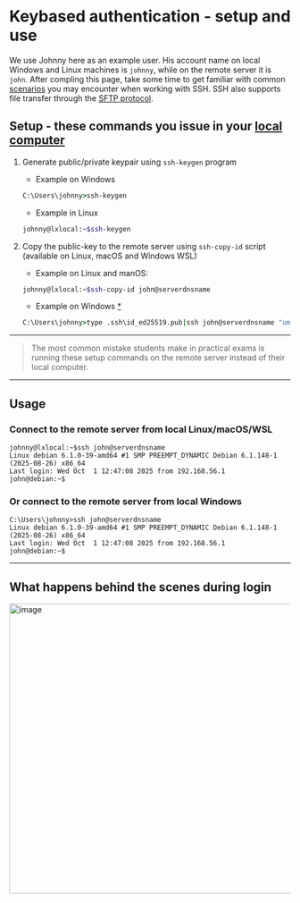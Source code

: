 # Keybased authentication - setup and use  

We use Johnny here as an example user. His account name on local Windows and Linux machines is `johnny`, while on the remote server it is `john`. After compling this page, take some time to get familiar with common [scenarios](ssh_scenarios.md) you may encounter when working with SSH. SSH also supports file transfer through the [SFTP protocol](sftp.md).


## Setup - these commands you issue in your <ins>local computer</ins>

1. Generate public/private keypair using `ssh-keygen` program 
   - Example on Windows  
   ```bat
   C:\Users\johnny>ssh-keygen 
   ```
   - Example in Linux
   ```bash
   johnny@lxlocal:~$ssh-keygen
   ```
   
3. Copy the public-key to the remote server using `ssh-copy-id` script (available on Linux, macOS and Windows WSL)
    - Example on Linux and manOS:
   ```bash 
   johnny@lxlocal:~$ssh-copy-id john@serverdnsname
   ```
   - Example on Windows [*](ssh-copy-id.md)
   ```bat
   C:\Users\johnny>type .ssh\id_ed25519.pub|ssh john@serverdnsname "umask 077;test -d .ssh  || mkdir .ssh;cat >> ~/.ssh/authorized_keys"  
   ```
   
--- 
     
> The most common mistake students make in practical exams is running these setup commands on the remote server instead of their local computer.   
--- 




   


## Usage  

### Connect to the remote server from local Linux/macOS/WSL
```text
johnny@lxlocal:~$ssh john@serverdnsname
Linux debian 6.1.0-39-amd64 #1 SMP PREEMPT_DYNAMIC Debian 6.1.148-1 (2025-08-26) x86_64
Last login: Wed Oct  1 12:47:08 2025 from 192.168.56.1
john@debian:~$
```

### Or connect to the remote server from local Windows

```text
C:\Users\johnny>ssh john@serverdnsname
Linux debian 6.1.0-39-amd64 #1 SMP PREEMPT_DYNAMIC Debian 6.1.148-1 (2025-08-26) x86_64
Last login: Wed Oct  1 12:47:08 2025 from 192.168.56.1
john@debian:~$
```
---  

## What happens behind the scenes during login
<img width="1209" height="519" alt="image" src="https://github.com/user-attachments/assets/342a00f7-2431-47a5-a2a2-2bcf78f6b568" />





